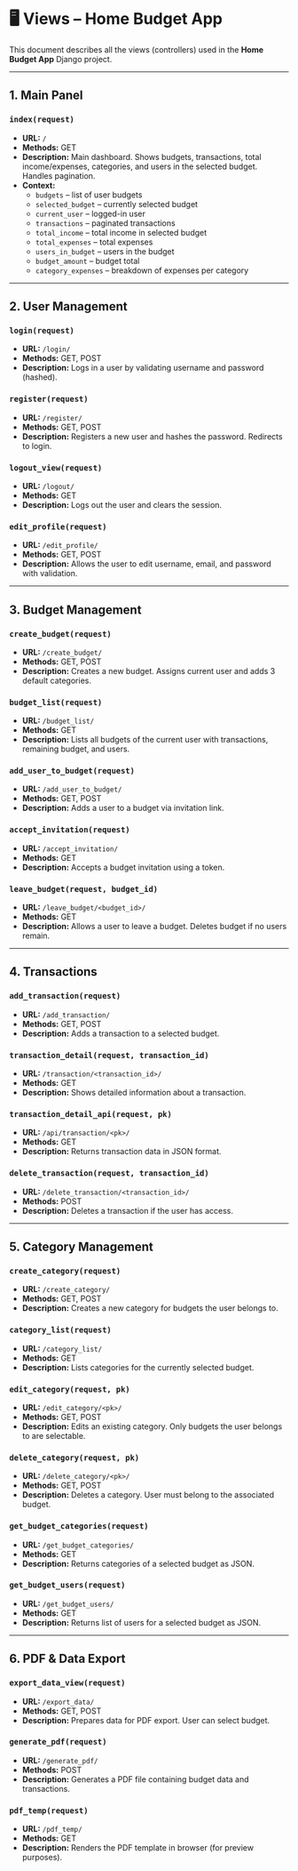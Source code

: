 # 🖥️ Views – Home Budget App

This document describes all the views (controllers) used in the **Home Budget App** Django project.

---

## 1. Main Panel

### `index(request)`
- **URL:** `/`
- **Methods:** GET
- **Description:** Main dashboard. Shows budgets, transactions, total income/expenses, categories, and users in the selected budget. Handles pagination.
- **Context:**
  - `budgets` – list of user budgets
  - `selected_budget` – currently selected budget
  - `current_user` – logged-in user
  - `transactions` – paginated transactions
  - `total_income` – total income in selected budget
  - `total_expenses` – total expenses
  - `users_in_budget` – users in the budget
  - `budget_amount` – budget total
  - `category_expenses` – breakdown of expenses per category

---

## 2. User Management

### `login(request)`
- **URL:** `/login/`
- **Methods:** GET, POST
- **Description:** Logs in a user by validating username and password (hashed).

### `register(request)`
- **URL:** `/register/`
- **Methods:** GET, POST
- **Description:** Registers a new user and hashes the password. Redirects to login.

### `logout_view(request)`
- **URL:** `/logout/`
- **Methods:** GET
- **Description:** Logs out the user and clears the session.

### `edit_profile(request)`
- **URL:** `/edit_profile/`
- **Methods:** GET, POST
- **Description:** Allows the user to edit username, email, and password with validation.

---

## 3. Budget Management

### `create_budget(request)`
- **URL:** `/create_budget/`
- **Methods:** GET, POST
- **Description:** Creates a new budget. Assigns current user and adds 3 default categories.

### `budget_list(request)`
- **URL:** `/budget_list/`
- **Methods:** GET
- **Description:** Lists all budgets of the current user with transactions, remaining budget, and users.

### `add_user_to_budget(request)`
- **URL:** `/add_user_to_budget/`
- **Methods:** GET, POST
- **Description:** Adds a user to a budget via invitation link.

### `accept_invitation(request)`
- **URL:** `/accept_invitation/`
- **Methods:** GET
- **Description:** Accepts a budget invitation using a token.

### `leave_budget(request, budget_id)`
- **URL:** `/leave_budget/<budget_id>/`
- **Methods:** GET
- **Description:** Allows a user to leave a budget. Deletes budget if no users remain.

---

## 4. Transactions

### `add_transaction(request)`
- **URL:** `/add_transaction/`
- **Methods:** GET, POST
- **Description:** Adds a transaction to a selected budget.

### `transaction_detail(request, transaction_id)`
- **URL:** `/transaction/<transaction_id>/`
- **Methods:** GET
- **Description:** Shows detailed information about a transaction.

### `transaction_detail_api(request, pk)`
- **URL:** `/api/transaction/<pk>/`
- **Methods:** GET
- **Description:** Returns transaction data in JSON format.

### `delete_transaction(request, transaction_id)`
- **URL:** `/delete_transaction/<transaction_id>/`
- **Methods:** POST
- **Description:** Deletes a transaction if the user has access.

---

## 5. Category Management

### `create_category(request)`
- **URL:** `/create_category/`
- **Methods:** GET, POST
- **Description:** Creates a new category for budgets the user belongs to.

### `category_list(request)`
- **URL:** `/category_list/`
- **Methods:** GET
- **Description:** Lists categories for the currently selected budget.

### `edit_category(request, pk)`
- **URL:** `/edit_category/<pk>/`
- **Methods:** GET, POST
- **Description:** Edits an existing category. Only budgets the user belongs to are selectable.

### `delete_category(request, pk)`
- **URL:** `/delete_category/<pk>/`
- **Methods:** GET, POST
- **Description:** Deletes a category. User must belong to the associated budget.

### `get_budget_categories(request)`
- **URL:** `/get_budget_categories/`
- **Methods:** GET
- **Description:** Returns categories of a selected budget as JSON.

### `get_budget_users(request)`
- **URL:** `/get_budget_users/`
- **Methods:** GET
- **Description:** Returns list of users for a selected budget as JSON.

---

## 6. PDF & Data Export

### `export_data_view(request)`
- **URL:** `/export_data/`
- **Methods:** GET, POST
- **Description:** Prepares data for PDF export. User can select budget.

### `generate_pdf(request)`
- **URL:** `/generate_pdf/`
- **Methods:** POST
- **Description:** Generates a PDF file containing budget data and transactions.

### `pdf_temp(request)`
- **URL:** `/pdf_temp/`
- **Methods:** GET
- **Description:** Renders the PDF template in browser (for preview purposes).

